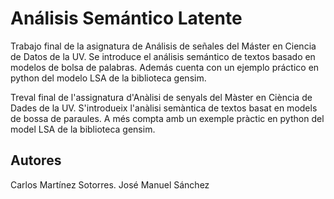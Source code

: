 # Análisis Semántico Latente
Trabajo final de la asignatura de Análisis de señales del Máster en Ciencia de Datos de la UV. Se introduce el análisis semántico de textos basado en modelos de bolsa de palabras. Además cuenta con un ejemplo práctico en python del modelo LSA de la biblioteca gensim.


Treval final de l'assignatura d'Anàlisi de senyals del Màster en Ciència de Dades de la UV. S'introdueix l'anàlisi semàntica de textos basat en models de bossa de paraules. A més compta amb un exemple pràctic en python del model LSA de la biblioteca gensim.

## Autores
Carlos Martínez Sotorres.
José Manuel Sánchez
